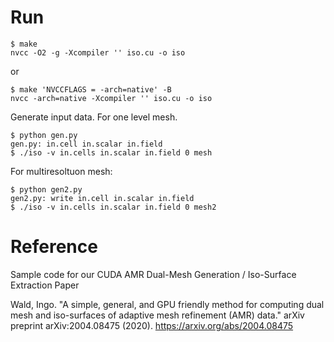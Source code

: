 # Run

```
$ make
nvcc -O2 -g -Xcompiler '' iso.cu -o iso
```

or
```
$ make 'NVCCFLAGS = -arch=native' -B
nvcc -arch=native -Xcompiler '' iso.cu -o iso
```

Generate input data. For one level mesh.

```
$ python gen.py
gen.py: in.cell in.scalar in.field
$ ./iso -v in.cells in.scalar in.field 0 mesh
```

For multiresoltuon mesh:

```
$ python gen2.py
gen2.py: write in.cell in.scalar in.field
$ ./iso -v in.cells in.scalar in.field 0 mesh2
```

# Reference

Sample code for our CUDA AMR Dual-Mesh Generation / Iso-Surface
Extraction Paper

Wald, Ingo. "A simple, general, and GPU friendly method for computing
dual mesh and iso-surfaces of adaptive mesh refinement (AMR) data."
arXiv preprint arXiv:2004.08475 (2020).
<https://arxiv.org/abs/2004.08475>
